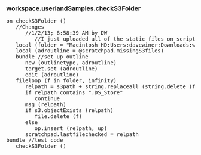 ### workspace.userlandSamples.checkS3Folder
<pre>
on checkS3Folder ()
   //Changes
      //1/2/13; 8:58:39 AM by DW
         //I just uploaded all of the static files on scripting.com to a bucket on S3. This script verifies that they're all there, and reports any that are missing. Important -- work with a copy of the folder you're checking. Once we've verified thatva file exists on S3, we delete it in the local folder. This means the search can be restarted without having to check files that we've already verified are there. 
   local (folder = "Macintosh HD:Users:davewiner:Downloads:work area:scripting.com:", s3path = "/scripting.com/", relpath)
   local (adroutline = @scratchpad.missingS3files)
   bundle //set up outline
      new (outlinetype, adroutline)
      target.set (adroutline)
      edit (adroutline)
   fileloop (f in folder, infinity)
      relpath = s3path + string.replaceall (string.delete (f, 1, sizeof (folder)), ":", "/")
      if relpath contains ".DS_Store"
         continue
      msg (relpath)
      if s3.objectExists (relpath)
         file.delete (f)
      else
         op.insert (relpath, up)
      scratchpad.lastfilechecked = relpath
bundle //test code
   checkS3Folder ()

</pre>